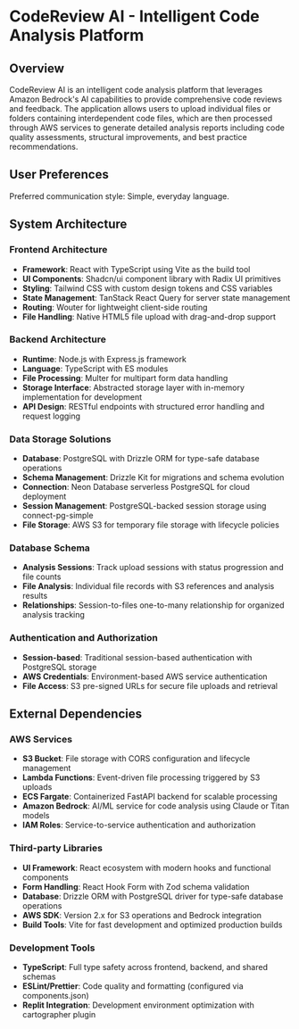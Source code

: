# CodeReview AI - Intelligent Code Analysis Platform

## Overview

CodeReview AI is an intelligent code analysis platform that leverages Amazon Bedrock's AI capabilities to provide comprehensive code reviews and feedback. The application allows users to upload individual files or folders containing interdependent code files, which are then processed through AWS services to generate detailed analysis reports including code quality assessments, structural improvements, and best practice recommendations.

## User Preferences

Preferred communication style: Simple, everyday language.

## System Architecture

### Frontend Architecture
- **Framework**: React with TypeScript using Vite as the build tool
- **UI Components**: Shadcn/ui component library with Radix UI primitives
- **Styling**: Tailwind CSS with custom design tokens and CSS variables
- **State Management**: TanStack React Query for server state management
- **Routing**: Wouter for lightweight client-side routing
- **File Handling**: Native HTML5 file upload with drag-and-drop support

### Backend Architecture
- **Runtime**: Node.js with Express.js framework
- **Language**: TypeScript with ES modules
- **File Processing**: Multer for multipart form data handling
- **Storage Interface**: Abstracted storage layer with in-memory implementation for development
- **API Design**: RESTful endpoints with structured error handling and request logging

### Data Storage Solutions
- **Database**: PostgreSQL with Drizzle ORM for type-safe database operations
- **Schema Management**: Drizzle Kit for migrations and schema evolution
- **Connection**: Neon Database serverless PostgreSQL for cloud deployment
- **Session Management**: PostgreSQL-backed session storage using connect-pg-simple
- **File Storage**: AWS S3 for temporary file storage with lifecycle policies

### Database Schema
- **Analysis Sessions**: Track upload sessions with status progression and file counts
- **File Analysis**: Individual file records with S3 references and analysis results
- **Relationships**: Session-to-files one-to-many relationship for organized analysis tracking

### Authentication and Authorization
- **Session-based**: Traditional session-based authentication with PostgreSQL storage
- **AWS Credentials**: Environment-based AWS service authentication
- **File Access**: S3 pre-signed URLs for secure file uploads and retrieval

## External Dependencies

### AWS Services
- **S3 Bucket**: File storage with CORS configuration and lifecycle management
- **Lambda Functions**: Event-driven file processing triggered by S3 uploads
- **ECS Fargate**: Containerized FastAPI backend for scalable processing
- **Amazon Bedrock**: AI/ML service for code analysis using Claude or Titan models
- **IAM Roles**: Service-to-service authentication and authorization

### Third-party Libraries
- **UI Framework**: React ecosystem with modern hooks and functional components
- **Form Handling**: React Hook Form with Zod schema validation
- **Database**: Drizzle ORM with PostgreSQL driver for type-safe database operations
- **AWS SDK**: Version 2.x for S3 operations and Bedrock integration
- **Build Tools**: Vite for fast development and optimized production builds

### Development Tools
- **TypeScript**: Full type safety across frontend, backend, and shared schemas
- **ESLint/Prettier**: Code quality and formatting (configured via components.json)
- **Replit Integration**: Development environment optimization with cartographer plugin
